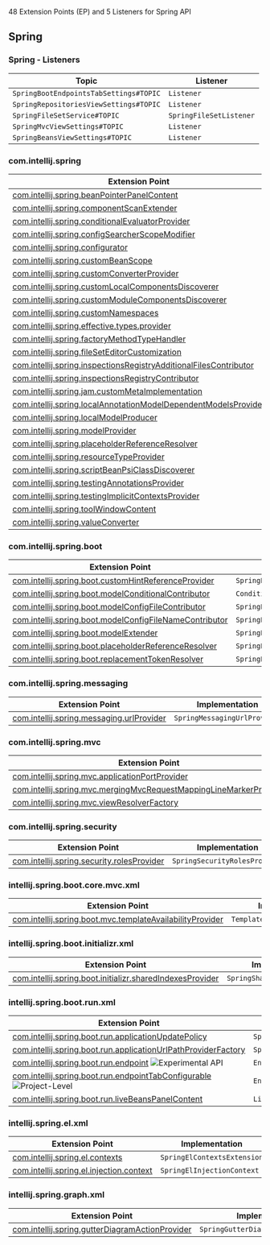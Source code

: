 [//]: # (title: Spring API Extension Point and Listener List)

<!-- Copyright 2000-2022 JetBrains s.r.o. and other contributors. Use of this source code is governed by the Apache 2.0 license that can be found in the LICENSE file. -->

48 Extension Points (EP) and 5 Listeners for Spring API

<include src="extension_point_list.md" include-id="ep_list_legend"></include>

## Spring

### Spring - Listeners

| Topic                                  | Listener                |
|----------------------------------------|-------------------------|
| `SpringBootEndpointsTabSettings#TOPIC` | `Listener`              |
| `SpringRepositoriesViewSettings#TOPIC` | `Listener`              |
| `SpringFileSetService#TOPIC`           | `SpringFileSetListener` |
| `SpringMvcViewSettings#TOPIC`          | `Listener`              |
| `SpringBeansViewSettings#TOPIC`        | `Listener`              |

### com.intellij.spring

| Extension Point                                                                                                                                                     | Implementation                                |
|---------------------------------------------------------------------------------------------------------------------------------------------------------------------|-----------------------------------------------|
| [com.intellij.spring.beanPointerPanelContent](https://jb.gg/ipe?extensions=com.intellij.spring.beanPointerPanelContent)                                             | `SpringBeanPointerPanelContent`               |
| [com.intellij.spring.componentScanExtender](https://jb.gg/ipe?extensions=com.intellij.spring.componentScanExtender)                                                 | `ComponentScanExtender`                       |
| [com.intellij.spring.conditionalEvaluatorProvider](https://jb.gg/ipe?extensions=com.intellij.spring.conditionalEvaluatorProvider)                                   | `ConditionalEvaluatorProvider`                |
| [com.intellij.spring.configSearcherScopeModifier](https://jb.gg/ipe?extensions=com.intellij.spring.configSearcherScopeModifier)                                     | `ConfigSearcherScopeModifier`                 |
| [com.intellij.spring.configurator](https://jb.gg/ipe?extensions=com.intellij.spring.configurator)                                                                   | `SpringConfigurator`                          |
| [com.intellij.spring.customBeanScope](https://jb.gg/ipe?extensions=com.intellij.spring.customBeanScope)                                                             | `SpringCustomBeanScope`                       |
| [com.intellij.spring.customConverterProvider](https://jb.gg/ipe?extensions=com.intellij.spring.customConverterProvider)                                             | `Provider`                                    |
| [com.intellij.spring.customLocalComponentsDiscoverer](https://jb.gg/ipe?extensions=com.intellij.spring.customLocalComponentsDiscoverer)                             | `CustomLocalComponentsDiscoverer`             |
| [com.intellij.spring.customModuleComponentsDiscoverer](https://jb.gg/ipe?extensions=com.intellij.spring.customModuleComponentsDiscoverer)                           | `CustomModuleComponentsDiscoverer`            |
| [com.intellij.spring.customNamespaces](https://jb.gg/ipe?extensions=com.intellij.spring.customNamespaces)                                                           | `SpringCustomNamespaces`                      |
| [com.intellij.spring.effective.types.provider](https://jb.gg/ipe?extensions=com.intellij.spring.effective.types.provider)                                           | `SpringBeanEffectiveTypeProvider`             |
| [com.intellij.spring.factoryMethodTypeHandler](https://jb.gg/ipe?extensions=com.intellij.spring.factoryMethodTypeHandler)                                           | `CustomFactoryMethodTypeHandler`              |
| [com.intellij.spring.fileSetEditorCustomization](https://jb.gg/ipe?extensions=com.intellij.spring.fileSetEditorCustomization)                                       | `SpringFileSetEditorCustomization`            |
| [com.intellij.spring.inspectionsRegistryAdditionalFilesContributor](https://jb.gg/ipe?extensions=com.intellij.spring.inspectionsRegistryAdditionalFilesContributor) | `AdditionalFilesContributor`                  |
| [com.intellij.spring.inspectionsRegistryContributor](https://jb.gg/ipe?extensions=com.intellij.spring.inspectionsRegistryContributor)                               | `Contributor`                                 |
| [com.intellij.spring.jam.customMetaImplementation](https://jb.gg/ipe?extensions=com.intellij.spring.jam.customMetaImplementation)                                   | `n/a`                                         |
| [com.intellij.spring.localAnnotationModelDependentModelsProvider](https://jb.gg/ipe?extensions=com.intellij.spring.localAnnotationModelDependentModelsProvider)     | `LocalAnnotationModelDependentModelsProvider` |
| [com.intellij.spring.localModelProducer](https://jb.gg/ipe?extensions=com.intellij.spring.localModelProducer)                                                       | `SpringLocalModelProducer`                    |
| [com.intellij.spring.modelProvider](https://jb.gg/ipe?extensions=com.intellij.spring.modelProvider)                                                                 | `SpringModelProvider`                         |
| [com.intellij.spring.placeholderReferenceResolver](https://jb.gg/ipe?extensions=com.intellij.spring.placeholderReferenceResolver)                                   | `SpringPlaceholderReferenceResolver`          |
| [com.intellij.spring.resourceTypeProvider](https://jb.gg/ipe?extensions=com.intellij.spring.resourceTypeProvider)                                                   | `SpringResourceTypeProvider`                  |
| [com.intellij.spring.scriptBeanPsiClassDiscoverer](https://jb.gg/ipe?extensions=com.intellij.spring.scriptBeanPsiClassDiscoverer)                                   | `ScriptBeanPsiClassDiscoverer`                |
| [com.intellij.spring.testingAnnotationsProvider](https://jb.gg/ipe?extensions=com.intellij.spring.testingAnnotationsProvider)                                       | `SpringTestingAnnotationsProvider`            |
| [com.intellij.spring.testingImplicitContextsProvider](https://jb.gg/ipe?extensions=com.intellij.spring.testingImplicitContextsProvider)                             | `SpringTestingImplicitContextsProvider`       |
| [com.intellij.spring.toolWindowContent](https://jb.gg/ipe?extensions=com.intellij.spring.toolWindowContent)                                                         | `SpringToolWindowContentProvider`             |
| [com.intellij.spring.valueConverter](https://jb.gg/ipe?extensions=com.intellij.spring.valueConverter)                                                               | `SpringValueConvertersProvider`               |

### com.intellij.spring.boot

| Extension Point                                                                                                                                 | Implementation                             |
|-------------------------------------------------------------------------------------------------------------------------------------------------|--------------------------------------------|
| [com.intellij.spring.boot.customHintReferenceProvider](https://jb.gg/ipe?extensions=com.intellij.spring.boot.customHintReferenceProvider)       | `SpringBootCustomHintReferenceProvider`    |
| [com.intellij.spring.boot.modelConditionalContributor](https://jb.gg/ipe?extensions=com.intellij.spring.boot.modelConditionalContributor)       | `ConditionalContributor`                   |
| [com.intellij.spring.boot.modelConfigFileContributor](https://jb.gg/ipe?extensions=com.intellij.spring.boot.modelConfigFileContributor)         | `SpringBootModelConfigFileContributor`     |
| [com.intellij.spring.boot.modelConfigFileNameContributor](https://jb.gg/ipe?extensions=com.intellij.spring.boot.modelConfigFileNameContributor) | `SpringBootModelConfigFileNameContributor` |
| [com.intellij.spring.boot.modelExtender](https://jb.gg/ipe?extensions=com.intellij.spring.boot.modelExtender)                                   | `SpringBootModelExtender`                  |
| [com.intellij.spring.boot.placeholderReferenceResolver](https://jb.gg/ipe?extensions=com.intellij.spring.boot.placeholderReferenceResolver)     | `SpringBootPlaceholderReferenceResolver`   |
| [com.intellij.spring.boot.replacementTokenResolver](https://jb.gg/ipe?extensions=com.intellij.spring.boot.replacementTokenResolver)             | `SpringBootReplacementTokenResolver`       |

### com.intellij.spring.messaging

| Extension Point                                                                                                     | Implementation               |
|---------------------------------------------------------------------------------------------------------------------|------------------------------|
| [com.intellij.spring.messaging.urlProvider](https://jb.gg/ipe?extensions=com.intellij.spring.messaging.urlProvider) | `SpringMessagingUrlProvider` |

### com.intellij.spring.mvc

| Extension Point                                                                                                                                                       | Implementation                                     |
|-----------------------------------------------------------------------------------------------------------------------------------------------------------------------|----------------------------------------------------|
| [com.intellij.spring.mvc.applicationPortProvider](https://jb.gg/ipe?extensions=com.intellij.spring.mvc.applicationPortProvider)                                       | `SpringApplicationPortProvider`                    |
| [com.intellij.spring.mvc.mergingMvcRequestMappingLineMarkerProvider](https://jb.gg/ipe?extensions=com.intellij.spring.mvc.mergingMvcRequestMappingLineMarkerProvider) | `SpringMergingMvcRequestMappingLineMarkerProvider` |
| [com.intellij.spring.mvc.viewResolverFactory](https://jb.gg/ipe?extensions=com.intellij.spring.mvc.viewResolverFactory)                                               | `ViewResolverFactory`                              |

### com.intellij.spring.security

| Extension Point                                                                                                       | Implementation                |
|-----------------------------------------------------------------------------------------------------------------------|-------------------------------|
| [com.intellij.spring.security.rolesProvider](https://jb.gg/ipe?extensions=com.intellij.spring.security.rolesProvider) | `SpringSecurityRolesProvider` |

### intellij.spring.boot.core.mvc.xml

| Extension Point                                                                                                                                     | Implementation                 |
|-----------------------------------------------------------------------------------------------------------------------------------------------------|--------------------------------|
| [com.intellij.spring.boot.mvc.templateAvailabilityProvider](https://jb.gg/ipe?extensions=com.intellij.spring.boot.mvc.templateAvailabilityProvider) | `TemplateAvailabilityProvider` |

### intellij.spring.boot.initializr.xml

| Extension Point                                                                                                                                     | Implementation                |
|-----------------------------------------------------------------------------------------------------------------------------------------------------|-------------------------------|
| [com.intellij.spring.boot.initializr.sharedIndexesProvider](https://jb.gg/ipe?extensions=com.intellij.spring.boot.initializr.sharedIndexesProvider) | `SpringSharedIndexesProvider` |

### intellij.spring.boot.run.xml

| Extension Point                                                                                                                                                           | Implementation                                |
|---------------------------------------------------------------------------------------------------------------------------------------------------------------------------|-----------------------------------------------|
| [com.intellij.spring.boot.run.applicationUpdatePolicy](https://jb.gg/ipe?extensions=com.intellij.spring.boot.run.applicationUpdatePolicy)                                 | `SpringBootApplicationUpdatePolicy`           |
| [com.intellij.spring.boot.run.applicationUrlPathProviderFactory](https://jb.gg/ipe?extensions=com.intellij.spring.boot.run.applicationUrlPathProviderFactory)             | `SpringBootApplicationUrlPathProviderFactory` |
| [com.intellij.spring.boot.run.endpoint](https://jb.gg/ipe?extensions=com.intellij.spring.boot.run.endpoint) ![Experimental API][experimental]                             | `Endpoint`                                    |
| [com.intellij.spring.boot.run.endpointTabConfigurable](https://jb.gg/ipe?extensions=com.intellij.spring.boot.run.endpointTabConfigurable) ![Project-Level][project-level] | `EndpointTabConfigurable`                     |
| [com.intellij.spring.boot.run.liveBeansPanelContent](https://jb.gg/ipe?extensions=com.intellij.spring.boot.run.liveBeansPanelContent)                                     | `LiveBeansPanelContent`                       |

### intellij.spring.el.xml

| Extension Point                                                                                                   | Implementation              |
|-------------------------------------------------------------------------------------------------------------------|-----------------------------|
| [com.intellij.spring.el.contexts](https://jb.gg/ipe?extensions=com.intellij.spring.el.contexts)                   | `SpringElContextsExtension` |
| [com.intellij.spring.el.injection.context](https://jb.gg/ipe?extensions=com.intellij.spring.el.injection.context) | `SpringElInjectionContext`  |

### intellij.spring.graph.xml

| Extension Point                                                                                                                 | Implementation                      |
|---------------------------------------------------------------------------------------------------------------------------------|-------------------------------------|
| [com.intellij.spring.gutterDiagramActionProvider](https://jb.gg/ipe?extensions=com.intellij.spring.gutterDiagramActionProvider) | `SpringGutterDiagramActionProvider` |

[experimental]: https://img.shields.io/badge/-Experimental_API-red?style=flat-square
[internal]: https://img.shields.io/badge/-Internal_API-darkred?style=flat-square
[project-level]: https://img.shields.io/badge/-Project--Level-blue?style=flat-square
[non-dynamic]: https://img.shields.io/badge/-Non--Dynamic-orange?style=flat-square
[deprecated]: https://img.shields.io/badge/-Deprecated-lightgrey?style=flat-square
